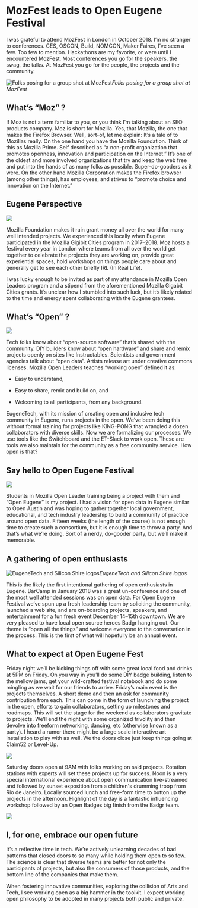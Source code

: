 
# MozFest leads to Open Eugene Festival

I was grateful to attend MozFest in London in October 2018. I’m no stranger to conferences. CES, OSCON, Build, NOMCON, Maker Faires, I’ve seen a few. Too few to mention. Hackathons are my favorite, or were until I encountered MozFest. Most conferences you go for the speakers, the swag, the talks. At MozFest you go for the people, the projects and the community.

![Folks posing for a group shot at MozFest](https://cdn-images-1.medium.com/max/2400/1*AjYufUtbZJFvP7hs0EpZNg.png)*Folks posing for a group shot at MozFest*

## What’s “Moz” ?

If Moz is not a term familiar to you, or you think I’m talking about an SEO products company. Moz is short for Mozilla. Yes, that Mozilla, the one that makes the Firefox Browser. Well, sort-of, let me explain: It’s a tale of to Mozillas really. On the one hand you have the Mozilla Foundation. Think of this as Mozilla Prime. Self described as “a non-profit organization that promotes openness, innovation and participation on the Internet.” It’s one of the oldest and more involved organizations that try and keep the web free and put into the hands of as many folks as possible. Super-do-gooders as it were. On the other hand Mozilla Corporation makes the Firefox browser (among other things), has employees, and strives to “promote choice and innovation on the Internet.”

## Eugene Perspective

![](https://cdn-images-1.medium.com/max/2000/0*T99GVjWyRA55eSJ6)

Mozilla Foundation makes it rain grant money all over the world for many well intended projects. We experienced this locally when Eugene participated in the Mozilla Gigibit Cities program in 2017–2018. Moz hosts a festival every year in London where teams from all over the world get together to celebrate the projects they are working on, provide great experiential spaces, hold workshops on things people care about and generally get to see each other briefly IRL (In Real Life).

I was lucky enough to be invited as part of my attendance in Mozilla Open Leaders program and a stipend from the aforementioned Mozilla Gigabit Cities grants. It’s unclear how I stumbled into such luck, but it’s likely related to the time and energy spent collaborating with the Eugene grantees.

## What’s “Open” ?

![](https://cdn-images-1.medium.com/max/2000/1*6bYWYmXhlVLSwI1A5z5aLA.png)

Tech folks know about “open-source software” that’s shared with the community. DIY builders know about “open hardware” and share and remix projects openly on sites like Instructables. Scientists and government agencies talk about “open data”. Artists release art under creative commons licenses. Mozilla Open Leaders teaches “working open” defined it as:

* Easy to understand,

* Easy to share, remix and build on, and

* Welcoming to all participants, from any background.

EugeneTech, with its mission of creating open and inclusive tech community in Eugene, runs projects in the open. We’ve been doing this without formal training for projects like KING-PONG that wrangled a dozen collaborators with diverse skills. Now we are formalizing our processes. We use tools like the Switchboard and the ET-Slack to work open. These are tools we also maintain for the community as a free community service. How open is that?

## Say hello to Open Eugene Festival

![](https://cdn-images-1.medium.com/max/2000/1*WtjSTL3UBpJLqOs5-cwudg.png)

Students in Mozilla Open Leader training being a project with them and “Open Eugene” is my project. I had a vision for open data in Eugene similar to Open Austin and was hoping to gather together local government, educational, and tech industry leadership to build a community of practice around open data. Fifteen weeks (the length of the course) is not enough time to create such a consortium, but it is enough time to throw a party. And that’s what we’re doing. Sort of a nerdy, do-gooder party, but we’ll make it memorable.

## A gathering of open enthusiasts

![EugeneTech and Silicon Shire logos](https://cdn-images-1.medium.com/max/2000/1*4vQoP1WOBE86cw2h6PemMQ.png)*EugeneTech and Silicon Shire logos*

This is the likely the first intentional gathering of open enthusiasts in Eugene. BarCamp in January 2018 was a great un-conference and one of the most well attended sessions was on open data. For Open Eugene Festival we’ve spun up a fresh leadership team by soliciting the community, launched a web site, and are on-boarding projects, speakers, and entertainment for a fun fresh event December 14–15th downtown. We are very pleased to have local open source heroes Badgr hanging out. Our theme is “open all the things” and welcome everyone to the conversation in the process. This is the first of what will hopefully be an annual event.

## What to expect at Open Eugene Fest

Friday night we’ll be kicking things off with some great local food and drinks at 5PM on Friday. On you way in you’ll do some DIY badge building, listen to the mellow jams, get your wild-crafted festival notebook and do some mingling as we wait for our friends to arrive. Friday’s main event is the projects themselves. A short demo and then an ask for community contribution from each. This can come in the form of launching the project in the open, efforts to gain collaborators, setting up milestones and roadmaps. This will set the stage for the weekend as collaborators gravitate to projects. We’ll end the night with some organized frivolity and then devolve into freeform networking, dancing, etc (otherwise known as a party). I heard a rumor there might be a large scale interactive art installation to play with as well. We the doors close just keep things going at Claim52 or Level-Up.

![](https://cdn-images-1.medium.com/max/2080/1*WzCrblsi_e-RRrznB9TKGw.png)

Saturday doors open at 9AM with folks working on said projects. Rotation stations with experts will set these projects up for success. Noon is a very special international experience about open communication live-streamed and followed by sunset exposition from a children's drumming troop from Rio de Janeiro. Locally sourced lunch and free-form time to button up the projects in the afternoon. Highlight of the day is a fantastic influencing workshop followed by an Open Badges big finish from the Badgr team.

![](https://cdn-images-1.medium.com/max/2000/1*xQp2zcay71snB_oBAqdNEw.png)

## I, for one, embrace our open future

It’s a reflective time in tech. We’re actively unlearning decades of bad patterns that closed doors to so many while holding them open to so few. The science is clear that diverse teams are better for not only the participants of projects, but also the consumers of those products, and the bottom line of the companies that make them.

When fostering innovative communities, exploring the collision of Arts and Tech, I see working open as a big hammer in the toolkit. I expect working open philosophy to be adopted in many projects both public and private.
